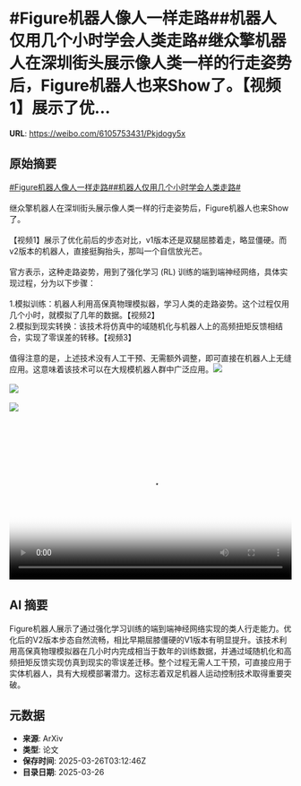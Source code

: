 # #Figure机器人像人一样走路##机器人仅用几个小时学会人类走路#继众擎机器人在深圳街头展示像人类一样的行走姿势后，Figure机器人也来Show了。【视频1】展示了优...

**URL**: https://weibo.com/6105753431/Pkjdogy5x

## 原始摘要

<a href="https://m.weibo.cn/search?containerid=231522type%3D1%26t%3D10%26q%3D%23Figure%E6%9C%BA%E5%99%A8%E4%BA%BA%E5%83%8F%E4%BA%BA%E4%B8%80%E6%A0%B7%E8%B5%B0%E8%B7%AF%23&amp;extparam=%23Figure%E6%9C%BA%E5%99%A8%E4%BA%BA%E5%83%8F%E4%BA%BA%E4%B8%80%E6%A0%B7%E8%B5%B0%E8%B7%AF%23" data-hide=""><span class="surl-text">#Figure机器人像人一样走路#</span></a><a href="https://m.weibo.cn/search?containerid=231522type%3D1%26t%3D10%26q%3D%23%E6%9C%BA%E5%99%A8%E4%BA%BA%E4%BB%85%E7%94%A8%E5%87%A0%E4%B8%AA%E5%B0%8F%E6%97%B6%E5%AD%A6%E4%BC%9A%E4%BA%BA%E7%B1%BB%E8%B5%B0%E8%B7%AF%23&amp;extparam=%23%E6%9C%BA%E5%99%A8%E4%BA%BA%E4%BB%85%E7%94%A8%E5%87%A0%E4%B8%AA%E5%B0%8F%E6%97%B6%E5%AD%A6%E4%BC%9A%E4%BA%BA%E7%B1%BB%E8%B5%B0%E8%B7%AF%23" data-hide=""><span class="surl-text">#机器人仅用几个小时学会人类走路#</span></a><br><br>继众擎机器人在深圳街头展示像人类一样的行走姿势后，Figure机器人也来Show了。<br><br>【视频1】展示了优化前后的步态对比，v1版本还是双腿屈膝着走，略显僵硬。而v2版本的机器人，直接挺胸抬头，那叫一个自信放光芒。<br><br>官方表示，这种走路姿势，用到了强化学习 (RL) 训练的端到端神经网络，具体实现过程，分为以下步骤：<br><br>1.模拟训练：机器人利用高保真物理模拟器，学习人类的走路姿势。这个过程仅用几个小时，就模拟了几年的数据。【视频2】<br>2.模拟到现实转换：该技术将仿真中的域随机化与机器人上的高频扭矩反馈相结合，实现了零误差的转移。【视频3】<br><br>值得注意的是，上述技术没有人工干预、无需额外调整，即可直接在机器人上无缝应用。这意味着该技术可以在大规模机器人群中广泛应用。<img style="" src="https://tvax2.sinaimg.cn/large/006Fd7o3ly1hzu763fh0ej30zk0k074c.jpg" referrerpolicy="no-referrer"><br><br><img style="" src="https://tvax3.sinaimg.cn/large/006Fd7o3ly1hzu763rjozj31400k0jso.jpg" referrerpolicy="no-referrer"><br><br><img style="" src="https://tvax1.sinaimg.cn/large/006Fd7o3ly1hzu762sg2qj30zk0k0ta0.jpg" referrerpolicy="no-referrer"><br><br><br clear="both"><div style="clear: both"></div><video controls="controls" poster="https://tvax3.sinaimg.cn/orj480/006Fd7o3ly1hzu762lsrij30zk0k074c.jpg" style="width: 100%"><source src="https://f.video.weibocdn.com/o0/quOHqTsolx08mYm7JRC0010412006ga20E010.mp4?label=mp4_720p&amp;template=1280x720.25.0&amp;ori=0&amp;ps=1Cx9YB1mmR49jS&amp;Expires=1742962310&amp;ssig=A6BdpW8LDj&amp;KID=unistore,video"><source src="https://f.video.weibocdn.com/o0/XKTZIHt2lx08mYm7sugM010412003jCW0E010.mp4?label=mp4_hd&amp;template=852x480.25.0&amp;ori=0&amp;ps=1Cx9YB1mmR49jS&amp;Expires=1742962310&amp;ssig=6rq7mMwnPn&amp;KID=unistore,video"><source src="https://f.video.weibocdn.com/o0/42s2W8NGlx08mYm7jm9y0104120026MP0E010.mp4?label=mp4_ld&amp;template=640x360.25.0&amp;ori=0&amp;ps=1Cx9YB1mmR49jS&amp;Expires=1742962310&amp;ssig=t5rUIFhM29&amp;KID=unistore,video"><p>视频无法显示，请前往<a href="https://video.weibo.com/show?fid=1034%3A5148404117078040" target="_blank" rel="noopener noreferrer">微博视频</a>观看。</p></video>

## AI 摘要

Figure机器人展示了通过强化学习训练的端到端神经网络实现的类人行走能力。优化后的V2版本步态自然流畅，相比早期屈膝僵硬的V1版本有明显提升。该技术利用高保真物理模拟器在几小时内完成相当于数年的训练数据，并通过域随机化和高频扭矩反馈实现仿真到现实的零误差迁移。整个过程无需人工干预，可直接应用于实体机器人，具有大规模部署潜力。这标志着双足机器人运动控制技术取得重要突破。

## 元数据

- **来源**: ArXiv
- **类型**: 论文
- **保存时间**: 2025-03-26T03:12:46Z
- **目录日期**: 2025-03-26
